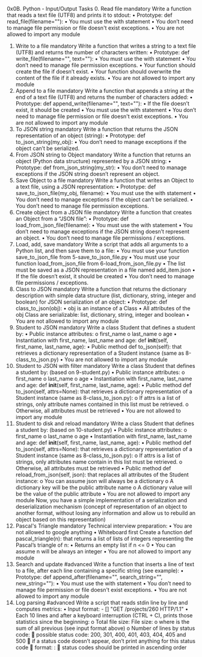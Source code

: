 0x0B. Python - Input/Output
Tasks
0. Read file 
mandatory 
Write a function that reads a text file (UTF8) and prints it to stdout:
•	Prototype: def read_file(filename=""):
•	You must use the with statement
•	You don’t need to manage file permission or file doesn't exist exceptions.
•	You are not allowed to import any module
1. Write to a file 
mandatory 
Write a function that writes a string to a text file (UTF8) and returns the number of characters written:
•	Prototype: def write_file(filename="", text=""):
•	You must use the with statement
•	You don’t need to manage file permission exceptions.
•	Your function should create the file if doesn’t exist.
•	Your function should overwrite the content of the file if it already exists.
•	You are not allowed to import any module
2. Append to a file 
mandatory 
Write a function that appends a string at the end of a text file (UTF8) and returns the number of characters added:
•	Prototype: def append_write(filename="", text=""):
•	If the file doesn’t exist, it should be created
•	You must use the with statement
•	You don’t need to manage file permission or file doesn't exist exceptions.
•	You are not allowed to import any module
3. To JSON string 
mandatory 
Write a function that returns the JSON representation of an object (string):
•	Prototype: def to_json_string(my_obj):
•	You don’t need to manage exceptions if the object can’t be serialized.
4. From JSON string to Object 
mandatory 
Write a function that returns an object (Python data structure) represented by a JSON string:
•	Prototype: def from_json_string(my_str):
•	You don’t need to manage exceptions if the JSON string doesn’t represent an object.
5. Save Object to a file 
mandatory 
Write a function that writes an Object to a text file, using a JSON representation:
•	Prototype: def save_to_json_file(my_obj, filename):
•	You must use the with statement
•	You don’t need to manage exceptions if the object can’t be serialized.
•	You don’t need to manage file permission exceptions.
6. Create object from a JSON file 
mandatory 
Write a function that creates an Object from a “JSON file”:
•	Prototype: def load_from_json_file(filename):
•	You must use the with statement
•	You don’t need to manage exceptions if the JSON string doesn’t represent an object.
•	You don’t need to manage file permissions / exceptions.
7. Load, add, save 
mandatory 
Write a script that adds all arguments to a Python list, and then save them to a file:
•	You must use your function save_to_json_file from 5-save_to_json_file.py
•	You must use your function load_from_json_file from 6-load_from_json_file.py
•	The list must be saved as a JSON representation in a file named add_item.json
•	If the file doesn’t exist, it should be created
•	You don’t need to manage file permissions / exceptions.
8. Class to JSON 
mandatory 
Write a function that returns the dictionary description with simple data structure (list, dictionary, string, integer and boolean) for JSON serialization of an object:
•	Prototype: def class_to_json(obj):
•	obj is an instance of a Class
•	All attributes of the obj Class are serializable: list, dictionary, string, integer and boolean
•	You are not allowed to import any module
9. Student to JSON 
mandatory 
Write a class Student that defines a student by:
•	Public instance attributes: 
o	first_name
o	last_name
o	age
•	Instantiation with first_name, last_name and age: def __init__(self, first_name, last_name, age):
•	Public method def to_json(self): that retrieves a dictionary representation of a Student instance (same as 8-class_to_json.py)
•	You are not allowed to import any module
10. Student to JSON with filter 
mandatory 
Write a class Student that defines a student by: (based on 9-student.py)
•	Public instance attributes: 
o	first_name
o	last_name
o	age
•	Instantiation with first_name, last_name and age: def __init__(self, first_name, last_name, age):
•	Public method def to_json(self, attrs=None): that retrieves a dictionary representation of a Student instance (same as 8-class_to_json.py): 
o	If attrs is a list of strings, only attribute names contained in this list must be retrieved. 
o	Otherwise, all attributes must be retrieved
•	You are not allowed to import any module
11. Student to disk and reload 
mandatory 
Write a class Student that defines a student by: (based on 10-student.py)
•	Public instance attributes: 
o	first_name
o	last_name
o	age
•	Instantiation with first_name, last_name and age: def __init__(self, first_name, last_name, age):
•	Public method def to_json(self, attrs=None): that retrieves a dictionary representation of a Student instance (same as 8-class_to_json.py): 
o	If attrs is a list of strings, only attributes name contain in this list must be retrieved. 
o	Otherwise, all attributes must be retrieved
•	Public method def reload_from_json(self, json): that replaces all attributes of the Student instance: 
o	You can assume json will always be a dictionary
o	A dictionary key will be the public attribute name
o	A dictionary value will be the value of the public attribute
•	You are not allowed to import any module
Now, you have a simple implementation of a serialization and deserialization mechanism (concept of representation of an object to another format, without losing any information and allow us to rebuild an object based on this representation)
12. Pascal's Triangle 
mandatory 
Technical interview preparation: 
•	You are not allowed to google anything
•	Whiteboard first
Create a function def pascal_triangle(n): that returns a list of lists of integers representing the Pascal’s triangle of n:
•	Returns an empty list if n <= 0
•	You can assume n will be always an integer
•	You are not allowed to import any module
13. Search and update 
#advanced 
Write a function that inserts a line of text to a file, after each line containing a specific string (see example):
•	Prototype: def append_after(filename="", search_string="", new_string=""):
•	You must use the with statement
•	You don’t need to manage file permission or file doesn't exist exceptions.
•	You are not allowed to import any module
14. Log parsing 
#advanced 
Write a script that reads stdin line by line and computes metrics:
•	Input format: <IP Address> - [<date>] "GET /projects/260 HTTP/1.1" <status code> <file size>
•	Each 10 lines and after a keyboard interruption (CTRL + C), prints those statistics since the beginning: 
o	Total file size: File size: <total size>
o	where is the sum of all previous (see input format above)
o	Number of lines by status code: 
	possible status code: 200, 301, 400, 401, 403, 404, 405 and 500
	if a status code doesn’t appear, don’t print anything for this status code
	format: <status code>: <number>
	status codes should be printed in ascending order

